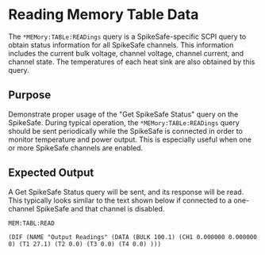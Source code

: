 # Reading Memory Table Data
The `*MEMory:TABLe:READings` query is a SpikeSafe-specific SCPI query to obtain status information for all SpikeSafe channels. This information includes the current bulk voltage, channel voltage, channel current, and channel state. The temperatures of each heat sink are also obtained by this query.

## Purpose
Demonstrate proper usage of the "Get SpikeSafe Status" query on the SpikeSafe. During typical operation, the `*MEMory:TABLe:READings` query should be sent periodically while the SpikeSafe is connected in order to monitor temperature and power output. This is especially useful when one or more SpikeSafe channels are enabled.

## Expected Output
A Get SpikeSafe Status query will be sent, and its response will be read. This typically looks similar to the text shown below if connected to a one-channel SpikeSafe and that channel is disabled.

`MEM:TABL:READ`

`(DIF (NAME "Output Readings" (DATA (BULK 100.1) (CH1 0.000000 0.000000 0) (T1 27.1) (T2 0.0) (T3 0.0) (T4 0.0) )))`
